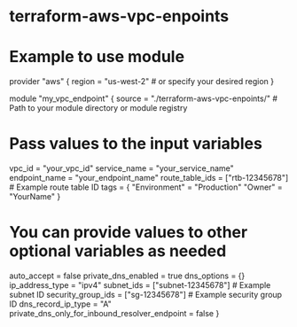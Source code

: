 # terraform-aws-vpc-enpoints


# Example to use module

provider "aws" {
  region = "us-west-2"  # or specify your desired region
}

module "my_vpc_endpoint" {
  source = "./terraform-aws-vpc-enpoints/"  # Path to your module directory or module registry
  
  # Pass values to the input variables
  vpc_id                                           = "your_vpc_id"
  service_name                                     = "your_service_name"
  endpoint_name                                    = "your_endpoint_name"
  route_table_ids                                  = ["rtb-12345678"]  # Example route table ID
  tags                                             = {
    "Environment" = "Production"
    "Owner"       = "YourName"
  }

  # You can provide values to other optional variables as needed
  auto_accept                                      = false
  private_dns_enabled                              = true
  dns_options                                      = {}
  ip_address_type                                  = "ipv4"
  subnet_ids                                       = ["subnet-12345678"]  # Example subnet ID
  security_group_ids                               = ["sg-12345678"]  # Example security group ID
  dns_record_ip_type                               = "A"
  private_dns_only_for_inbound_resolver_endpoint  = false
}
